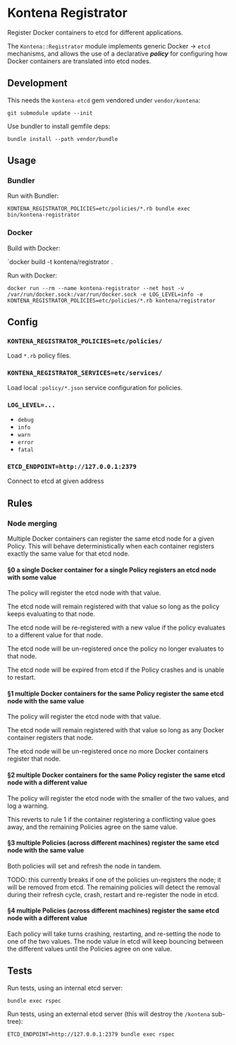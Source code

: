 # Kontena Registrator

Register Docker containers to etcd for different applications.

The `Kontena::Registrator` module implements generic Docker -> `etcd` mechanisms, and allows the use of a declarative ***policy*** for configuring how Docker containers are translated into etcd nodes.

## Development

This needs the `kontena-etcd` gem vendored under `vendor/kontena`:

`git submodule update --init`

Use bundler to install gemfile deps:

`bundle install --path vendor/bundle`

## Usage

### Bundler
Run with Bundler:

`KONTENA_REGISTRATOR_POLICIES=etc/policies/*.rb bundle exec bin/kontena-registrator`

### Docker
Build with Docker:

`docker build -t kontena/registrator .

Run with Docker:

`docker run --rm --name kontena-registrator --net host -v /var/run/docker.sock:/var/run/docker.sock -e LOG_LEVEL=info -e KONTENA_REGISTRATOR_POLICIES=etc/policies/*.rb kontena/registrator`

## Config

### `KONTENA_REGISTRATOR_POLICIES=etc/policies/`

Load `*.rb` policy files.

### `KONTENA_REGISTRATOR_SERVICES=etc/services/`

Load local `:policy/*.json` service configuration for policies.

### `LOG_LEVEL=...`

* `debug`
* `info`
* `warn`
* `error`
* `fatal`

### `ETCD_ENDPOINT=http://127.0.0.1:2379`

Connect to etcd at given address

## Rules

### Node merging

Multiple Docker containers can register the same etcd node for a given Policy.
This will behave deterministically when each container registers exactly the same value for that etcd node.

#### §0 a single Docker container for a single Policy registers an etcd node with some value

The policy will register the etcd node with that value.

The etcd node will remain registered with that value so long as the policy keeps evaluating to that node.

The etcd node will be re-registered with a new value if the policy evaluates to a different value for that node.

The etcd node will be un-registered once the policy no longer evaluates to that node.

The etcd node will be expired from etcd if the Policy crashes and is unable to restart.

#### §1 multiple Docker containers for the same Policy register the same etcd node with the same value

The policy will register the etcd node with that value.

The etcd node will remain registered with that value so long as any Docker container registers that node.

The etcd node will be un-registered once no more Docker containers register that node.

#### §2 multiple Docker containers for the same Policy register the same etcd node with a different value

The policy will register the etcd node with the smaller of the two values, and log a warning.

This reverts to rule 1 if the container registering a conflicting value goes away, and the remaining Policies agree on the same value.

#### §3 multiple Policies (across different machines) register the same etcd node with the same value

Both policies will set and refresh the node in tandem.

TODO: this currently breaks if one of the policies un-registers the node; it will be removed from etcd.
The remaining policies will detect the removal during their refresh cycle, crash, restart and re-register the node in etcd.

#### §4 multiple Policies (across different machines) register the same etcd node with a different value

Each policy will take turns crashing, restarting, and re-setting the node to one of the two values.
The node value in etcd will keep bouncing between the different values until the Policies agree on one value.

## Tests
Run tests, using an internal etcd server:

`bundle exec rspec`

Run tests, using an external etcd server (this will destroy the `/kontena` sub-tree):

`ETCD_ENDPOINT=http://127.0.0.1:2379 bundle exec rspec`
